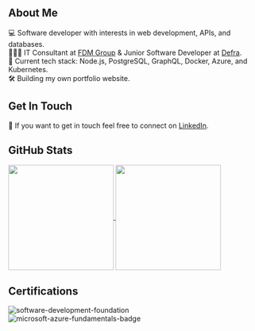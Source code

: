 ## About Me
💻 Software developer with interests in web development, APIs, and databases.  
👩🏽‍💻 IT Consultant at [FDM Group](https://www.fdmgroup.com/) & Junior Software Developer at [Defra](https://www.gov.uk/government/organisations/department-for-environment-food-rural-affairs).  
🧠 Current tech stack: Node.js, PostgreSQL, GraphQL, Docker, Azure, and Kubernetes.  
🛠️ Building my own portfolio website.  
## Get In Touch
💬 If you want to get in touch feel free to connect on [LinkedIn](https://www.linkedin.com/in/ranatasalem/).
## GitHub Stats
<a href="https://github.com/rtasalem?tab=repositories">
  <img height=212 align="center" src="https://github-readme-stats.vercel.app/api/top-langs/?username=rtasalem&theme=aura&layout=compact" />
</a>
<a href="https://github.com/rtasalem">
  <img height=212 align="center" src="https://github-readme-stats.vercel.app/api?username=rtasalem&show_icons=true&theme=aura&layout=compact&show=reviews,prs_merged&hide=issues" />
</a>

## Certifications
![software-development-foundation](https://github.com/rtasalem/rtasalem/assets/127218837/7ee0ce69-650e-4663-8864-25e2a2adabe0)
![microsoft-azure-fundamentals-badge](https://github.com/rtasalem/rtasalem/assets/127218837/7821eb3f-b503-47ae-a657-c30634669af5)

